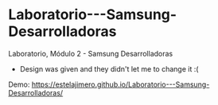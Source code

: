# Laboratorio---Samsung-Desarrolladoras
Laboratorio, Módulo 2 - Samsung Desarrolladoras

* Design was given and they didn't let me to change it :(

Demo:
https://estelajimero.github.io/Laboratorio---Samsung-Desarrolladoras/
